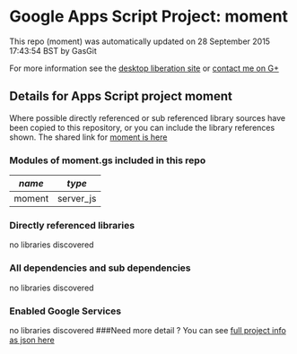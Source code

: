# Google Apps Script Project: moment
This repo (moment) was automatically updated on 28 September 2015 17:43:54 BST by GasGit

For more information see the [desktop liberation site](http://ramblings.mcpher.com/Home/excelquirks/drivesdk/gettinggithubready "desktop liberation") or [contact me on G+](https://plus.google.com/+BruceMcpherson "Bruce McPherson - GDE")
## Details for Apps Script project moment
Where possible directly referenced or sub referenced library sources have been copied to this repository, or you can include the library references shown. 
The shared link for [moment is here](https://script.google.com/d/1HKzOd7-49gNJ1I4a3yamEh-zcnj4LfjRSG1iOiUjLPIAh1nQzCcahtPK/edit?usp=sharing "open in the GAS IDE")

### Modules of moment.gs included in this repo
*name*|*type*
--- | --- 
moment| server_js
### Directly referenced libraries
no libraries discovered
### All dependencies and sub dependencies
no libraries discovered
### Enabled Google Services
no libraries discovered
###Need more detail ?
You can see [full project info as json here](info.json)
